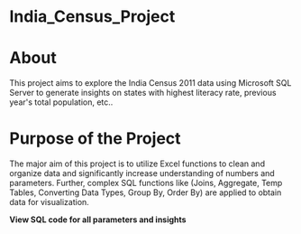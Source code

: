 # India_Census_Project

# About
This project aims to explore the India Census 2011 data using Microsoft SQL Server to generate insights on states with highest literacy rate, previous year's total population, etc..

# Purpose of the Project
The major aim of this project is to utilize Excel functions to clean and organize data and significantly increase understanding of numbers and parameters. Further, complex SQL functions like (Joins, Aggregate, Temp Tables, Converting Data Types, Group By, Order By) are applied to obtain data for visualization.

**View SQL code for all parameters and insights**
